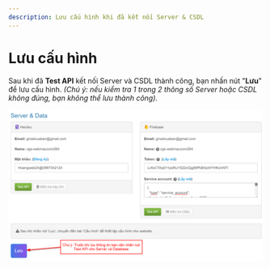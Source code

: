 ```yaml
---
description: Lưu cấu hình khi đã kết nối Server & CSDL
---
```


# Lưu cấu hình

Sau khi đã **Test API** kết nối Server và CSDL thành công, bạn nhấn nút "**Lưu**" để lưu cấu hình. _\(Chú ý: nếu kiểm tra 1 trong 2 thông số Server hoặc CSDL không đúng, bạn không thể lưu thành công\)._

![](../../.gitbook/assets/kiem-tra-ket-noi%20%281%29.png)



